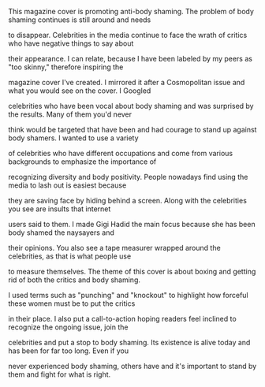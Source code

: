 This magazine cover is promoting anti-body shaming. The problem of body shaming continues is still around and needs

to disappear. Celebrities in the media continue to face the wrath of critics who have negative things to say about

their appearance. I can relate, because I have been labeled by my peers as "too skinny," therefore inspiring the

magazine cover I've created. I mirrored it after a Cosmopolitan issue and what you would see on the cover. I Googled 

celebrities who have been vocal about body shaming and was surprised by the results. Many of them you'd never 

think would be targeted that have been and had courage to stand up against body shamers. I wanted to use a variety 

of celebrities who have different occupations and come from various backgrounds to emphasize the importance of 

recognizing diversity and body positivity. People nowadays find using the media to lash out is easiest because 

they are saving face by hiding behind a screen. Along with the celebrities you see are insults that internet 

users said to them. I made Gigi Hadid the main focus because she has been body shamed the naysayers and 

their opinions. You also see a tape measurer wrapped around the celebrities, as that is what people use 

to measure themselves. The theme of this cover is about boxing and getting rid of both the critics and body shaming. 

I used terms such as "punching" and "knockout" to highlight how forceful these women must be to put the critics 

in their place. I also put a call-to-action hoping readers feel inclined to recognize the ongoing issue, join the 

celebrities and put a stop to body shaming. Its existence is alive today and has been for far too long. Even if you

never experienced body shaming, others have and it's important to stand by them and fight for what is right.
